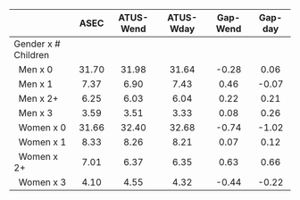 
|                      |         ASEC |    ATUS-Wend |    ATUS-Wday |     Gap-Wend |      Gap-day |
| -------------------- | :----------: | :----------: | :----------: | :----------: | :----------: |
| Gender x # Children  |              |              |              |              |              |
| &nbsp;&nbsp;Men x 0  |        31.70 |        31.98 |        31.64 |        -0.28 |         0.06 |
| &nbsp;&nbsp;Men x 1  |         7.37 |         6.90 |         7.43 |         0.46 |        -0.07 |
| &nbsp;&nbsp;Men x 2+ |         6.25 |         6.03 |         6.04 |         0.22 |         0.21 |
| &nbsp;&nbsp;Men x 3  |         3.59 |         3.51 |         3.33 |         0.08 |         0.26 |
| &nbsp;&nbsp;Women x 0 |        31.66 |        32.40 |        32.68 |        -0.74 |        -1.02 |
| &nbsp;&nbsp;Women x 1 |         8.33 |         8.26 |         8.21 |         0.07 |         0.12 |
| &nbsp;&nbsp;Women x 2+ |         7.01 |         6.37 |         6.35 |         0.63 |         0.66 |
| &nbsp;&nbsp;Women x 3 |         4.10 |         4.55 |         4.32 |        -0.44 |        -0.22 |

